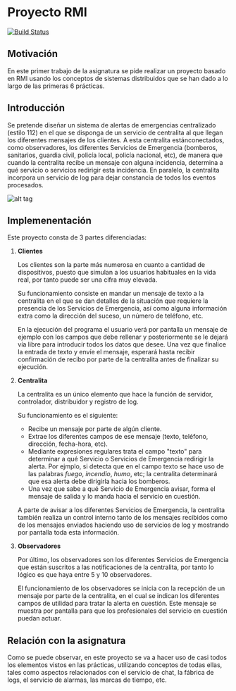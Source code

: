 # Proyecto RMI
[![Build Status](https://travis-ci.org/carrodher/SDSW.svg?branch=master)](https://travis-ci.org/carrodher/SDSW)

## Motivación
En este primer trabajo de la asignatura se pide realizar un proyecto basado en RMI usando los conceptos de sistemas distribuidos que se han dado a lo largo de las primeras 6 prácticas.

## Introducción
Se pretende diseñar un sistema de alertas de emergencias centralizado (estilo 112) en el que se disponga de un servicio de centralita al que llegan los diferentes mensajes de los clientes. A esta centralita estánconectados, como observadores, los diferentes Servicios de Emergencia (bomberos, sanitarios, guardia civil, policía local, policía nacional, etc), de manera que cuando la centralita recibe un mensaje con alguna incidencia, determina a qué servicio o servicios redirigir esta incidencia. En paralelo, la centralita incorpora un servicio de log para dejar constancia de todos los eventos procesados.

 ![alt tag](https://github.com/carrodher/SDSW/blob/master/proyectoRMI/Diagramas/EsquemaInicial.png "Esquema inicial")

## Implemenentación
Este proyecto consta de 3 partes diferenciadas:

1. **Clientes**

    Los clientes son la parte más numerosa en cuanto a cantidad de dispositivos, puesto que simulan a los usuarios habituales en la vida real, por tanto puede ser una cifra muy elevada.

    Su funcionamiento consiste en mandar un mensaje de texto a la centralita en el que se dan detalles de la situación que requiere la presencia de los Servicios de Emergencia, así como alguna información extra como la dirección del suceso, un número de teléfono, etc.

    En la ejecución del programa el usuario verá por pantalla un mensaje de ejemplo con los campos que debe rellenar y posteriormente se le dejará vía libre para introducir todos los datos que desee. Una vez que finalice la entrada de texto y envíe el mensaje, esperará hasta recibir confirmación de recibo por parte de la centralita antes de finalizar su ejecución.

2. **Centralita**

    La centralita es un único elemento que hace la función de servidor, controlador, distribuidor y registro de log.

    Su funcionamiento es el siguiente:
    * Recibe un mensaje por parte de algún cliente.
    * Extrae los diferentes campos de ese mensaje (texto, teléfono, dirección, fecha-hora, etc).
    * Mediante expresiones regulares trata el campo "texto" para determinar a qué Servicio o Servicios de Emergencia redirigir la alerta. Por ejmplo, si detecta que en el campo texto se hace uso de las palabras _fuego_, _incendio_, _humo_, etc; la centralita determinará que esa alerta debe dirigirla hacia los bomberos.
    * Una vez que sabe a qué Servicio de Emergencia avisar, forma el mensaje de salida y lo manda hacia el servicio en cuestión.

    A parte de avisar a los diferentes Servicios de Emergencia, la centralita también realiza un control interno tanto de los mensajes recibidos como de los mensajes enviados haciendo uso de servicios de log y mostrando por pantalla toda esta información.

3. **Observadores**

    Por último, los observadores son los diferentes Servicios de Emergencia que están suscritos a las notificaciones de la centralita, por tanto lo lógico es que haya entre 5 y 10 observadores.

    El funcionamiento de los observadores se inicia con la recepción de un mensaje por parte de la centralita, en el cual se indican los diferentes campos de utilidad para tratar la alerta en cuestión. Este mensaje se muestra por pantalla para que los profesionales del servicio en cuestión puedan actuar.

## Relación con la asignatura
Como se puede observar, en este proyecto se va a hacer uso de casi todos los elementos vistos en las prácticas, utilizando conceptos de todas ellas, tales como aspectos relacionados con el servicio de chat, la fábrica de logs, el servicio de alarmas, las marcas de tiempo, etc.
